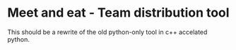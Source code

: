 # Meet and eat - Team distribution tool

This should be a rewrite of the old python-only tool in c++ accelated python.
